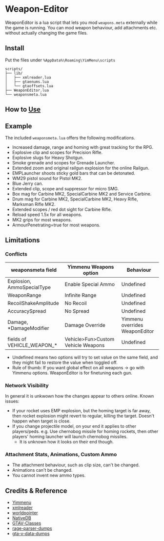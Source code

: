 # Weapon-Editor
WeaponEditor is a lua script that lets you mod `weapons.meta` externally while the game is running. You can mod weapon behaviour, add attachments etc. without actually changing the game files.

## Install
Put the files under `%AppData%\Roaming\YimMenu\scripts`
```
scripts/
├── lib/
│   ├── xmlreader.lua
│   ├── gtaenums.lua
│   └── gtaoffsets.lua
├── WeaponEditor.lua
└── weaponsmeta.lua
```

## How to [Use](docs/Usage.md)

## Example
The included `weaponsmeta.lua` offers the following modifications.
- Increased damage, range and homing with great tracking for the RPG.
- Explosive clip and scopes for Precision Rifle.
- Explosive slugs for Heavy Shotgun.
- Smoke grenade and scopes for Grenade Launcher.
- Extended zoom and original railgun explosion for the online Railgun.
- EMPLauncher shoots sticky gold bars that can be detonated.
- WM29 pistol sound for Pistol MK2.
- Blue Jerry can.
- Extended clip, scope and suppressor for micro SMG.
- Box mag for Carbine MK2, SpecialCarbine MK2 and Service Carbine.
- Drum mag for Carbine MK2, SpecialCarbine MK2, Heavy Rifle, Marksman Rifle MK2.
- Extended scopes / red dot sight for Carbine Rifle.
- Reload speed 1.5x for all weapons.
- MK2 grips for most weapons.
- ArmourPenetrating=true for most weapons.

## Limitations
### Conflicts

|  weaponsmeta field    | Yimmenu Weapons option |Behaviour|
| -------- | ------- |-|
| Explosion, AmmoSpecialType |   Enable Special Ammo  |Undefined|
| WeaponRange |  Infinite Range |Undefined|
| RecoilShakeAmplitude |  No Recoil |Undefined|
| AccuracySpread |  No Spread|Undefined|
| Damage, *DamageModifier |  Damage Override|Yimmenu overrides WeaponEditor|
| fields of VEHICLE_WEAPON_* |  Vehicle>Fun>Custom Vehicle Weapons|Undefined|
- Undefined means two options will try to set value on the same field, and they might fail to restore the value when toggled off.
- Rule of thumb: If you want global effect on all weapons -> go with Yimmenu options. WeaponEditor is for finetuning each gun.

### Network Visibility
In general it is unkwown how the changes appear to others online. Known issues:
- If your rocket uses EMP explosion, but the homing target is far away, then rocket explosion might revert to regular, killing the target. Doesn't happen when target is close.
- If you change projectile model, on your end it applies to other players/peds. e.g. Use chernobog missile for homing rockets, then other players' homing launcher will launch chernobog missiles.
    - It is unknown how it looks on their end though.

### Attachment Stats, Animations, Custom Ammo
- The attachment behaviour, such as clip size, can't be changed.
- Animations can't be changed.
- You cannot invent new ammo types.

## Credits & Reference
- [Yimmenu](https://github.com/YimMenu/YimMenu)
- [xmlreader](http://lua-users.org/wiki/LuaXml)
- [worldpointer](https://www.unknowncheats.me/forum/grand-theft-auto-v/496174-worldptr.html)
- [NativeDB](https://alloc8or.re/gta5/nativedb/)
- [GTAV-Classes](https://github.com/Yimura/GTAV-Classes)
- [rage-parser-dumps](https://alexguirre.github.io/rage-parser-dumps/)
- [gta-v-data-dumps](https://github.com/DurtyFree/gta-v-data-dumps/)
